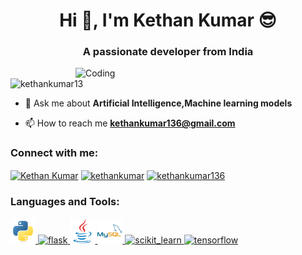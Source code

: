 <h1 align="center">Hi 👋, I'm Kethan Kumar 😎</h1>
<h3 align="center">A passionate developer from India</h3>
<img align="right" alt="Coding" width="400" src="https://i.pinimg.com/originals/e8/f4/53/e8f453469a3ec97ecd354df465d73913.gif">

<p align="left"> <img src="https://komarev.com/ghpvc/?username=KethanKumar13&label=Profile%20views&color=0e75b6&style=flat" alt="kethankumar13" /> </p>


<!--
**KethanKumar13/KethanKumar13** is a ✨ _special_ ✨ repository because its `README.md` (this file) appears on your GitHub profile.

Here are some ideas to get you started:

-->

- 💬 Ask me about **Artificial Intelligence,Machine learning models**

- 📫 How to reach me **kethankumar136@gmail.com**

<h3 align="left">Connect with me:</h3>
<p align="left">
<a href="https://www.linkedin.com/in/kethan-kumar/" target="blank"><img align="center" src="https://raw.githubusercontent.com/rahuldkjain/github-profile-readme-generator/master/src/images/icons/Social/linked-in-alt.svg" alt="Kethan Kumar" height="30" width="40" /></a>
<a href="https://www.instagram.com/kethan_.02?igsh=dmpua2dnajY4b3U1" target="blank"><img align="center" src="https://raw.githubusercontent.com/rahuldkjain/github-profile-readme-generator/master/src/images/icons/Social/instagram.svg" alt="kethankumar" height="30" width="40" /></a>
<a href="https://www.hackerrank.com/profile/kethankumar136" target="blank"><img align="center" src="https://raw.githubusercontent.com/rahuldkjain/github-profile-readme-generator/master/src/images/icons/Social/hackerrank.svg" alt="kethankumar136" height="30" width="40" /></a>
</p>


<h3 align="left">Languages and Tools:</h3>
<p align="left"></a> <a href="https://www.python.org" target="_blank" rel="noreferrer"> <img src="https://raw.githubusercontent.com/devicons/devicon/master/icons/python/python-original.svg" alt="python" width="40" height="40"/> 
</a> <a href="https://flask.palletsprojects.com/" target="_blank" rel="noreferrer"> <img src="https://www.vectorlogo.zone/logos/pocoo_flask/pocoo_flask-icon.svg" alt="flask" width="40" height="40"/> </a> 
<a href="https://www.java.com" target="_blank" rel="noreferrer"> <img src="https://raw.githubusercontent.com/devicons/devicon/master/icons/java/java-original.svg" alt="java" width="40" height="40"/> </a> 
<a href="https://www.mysql.com/" target="_blank" rel="noreferrer"> <img src="https://raw.githubusercontent.com/devicons/devicon/master/icons/mysql/mysql-original-wordmark.svg" alt="mysql" width="40" height="40"/>  </a> <a href="https://scikit-learn.org/" target="_blank" rel="noreferrer"> <img src="https://upload.wikimedia.org/wikipedia/commons/0/05/Scikit_learn_logo_small.svg" alt="scikit_learn" width="40" height="40"/> </a> <a href="https://www.tensorflow.org" target="_blank" rel="noreferrer"> <img src="https://www.vectorlogo.zone/logos/tensorflow/tensorflow-icon.svg" alt="tensorflow" width="40" height="40"/> </a> </p>



